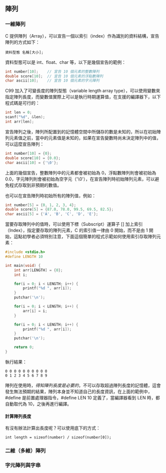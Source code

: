 ## 陣列
### 一維陣列
C 提供陣列（Array），可以宣告一個以索引（index）作為識別的資料結構，宣告陣列的方式如下：
```
資料型態 名稱[大小];
```
資料型態可以是 int、float、char 等，以下是幾個宣告的範例：
```c
int number[10];    // 宣告 10 個元素的整數陣列
double score[10];  // 宣告 10 個元素的浮點數陣列
char ascii[10];    // 宣告 10 個元素的字元陣列
```
C99 加入了可變長度的陣列型態（variable length array type），可以使用變數來指定陣列長度，而變數值實際上可以是執行時期運算值，在支援的編譯器下，以下程式碼是可行的：
```c
int len = 0;
scanf("%d", &len);
int arr[len];
```
宣告陣列之後，陣列所配置到的記憶體空間中所儲存的數是未知的，所以在初始陣列元素值之前，當中的元素值是未知的，如果在宣告變數時尚未決定陣列中的值，可以這麼宣告陣列：
```c
int number[10] = {0};
double score[10] = {0.0};
char ascii[10] = {'\0'};
```
上面的幾個宣告，整數陣列中的元素都會被初始為 0，浮點數陣列則會被初始為 0.0，字元陣列則會被初始為空字元（'\0'），在宣告陣列時初始陣列元素，可以避免程式存取到非預期的數值。  
  
也可以在宣告陣列時初始所有的陣列值，例如：
```c
int number[5] = {0, 1, 2, 3, 4};
double score[5] = {87.0, 78.0, 99.5, 69.5, 82.5};
char ascii[5] = {'A', 'B', 'C', 'D', 'E'};
```

當要存取陣列中的值時，可以使用下標（Subscript）運算子 [] 加上索引（Index），指定要存取的陣列元素，C 的索引值一律由 0 開始，而不是由 1 開始，這點初學者必須特別注意，下面這個簡單的程式示範如何使用索引存取陣列元素：
```c
#include <stdio.h>
#define LENGTH 10

int main(void) {
    int arr[LENGTH] = {0};
    int i;

    for(i = 0; i < LENGTH; i++) {
        printf("%d ", arr[i]);
    }
    putchar('\n');

    for(i = 0; i < LENGTH; i++) {
        arr[i] = i;
    }

    for(i = 0; i < LENGTH; i++) {
        printf("%d ", arr[i]);
    }
    putchar('\n');

    return 0;
} 
```
執行結果：
```
0 0 0 0 0 0 0 0 0 0 
0 1 2 3 4 5 6 7 8 9 
```
陣列在使用時，*得知陣列長度是必要的*，不可以存取超過陣列長度的記憶體，這會發生無法預期的結果，陣列本身並不知道自己的長度資訊，在上面的範例中，#define 是前置處理器指令，#define LEN 10 定義了，當編譯器看到 LEN 時，都自動取代為 10，之後再進行編譯。
#### 計算陣列長度
有沒有辦法計算出長度呢？可以使用底下的方式：
```
int length = sizeof(number) / sizeof(number[0]);
```
### 二維（多維）陣列

### 字元陣列與字串
